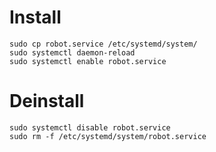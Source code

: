# Install

```
sudo cp robot.service /etc/systemd/system/
sudo systemctl daemon-reload 
sudo systemctl enable robot.service
```

# Deinstall

```
sudo systemctl disable robot.service
sudo rm -f /etc/systemd/system/robot.service
```
